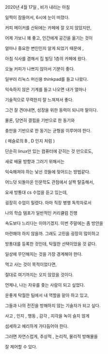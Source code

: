 2020년 4월 17일 , 비가 내리는 아침

일찍이 잠들어서, 6시에 눈이 떠졌다.

커피 메이커를 산뒤에는 카페에 잘 오지 않았지만,

어제 가보니 꽤 좋고, 인간에게 공간을 옮기는 것이

얼마나 중요한 변인인지 알게 되었기 때문에 ,

아침 식사를 겸해서 집 빌딩 1층의 카페에 왔다.

오늘 커피가 나쁘지 않아서 기분이 좋다.


일부러 리눅스 머신용 thinkpad를 들고 나왔다.

익숙하지 않은 기계를 들고 나오면 내가 얼마나

기술적으로 무력한지 잘 느껴져서 좋다.

그건 잘 견뎌내면, 성장을 위한 동력이 되니까 말이다.


물론, 당연히 결핍을 기반으로 한 동기와

충만을 기반으로 한 동기는 균형을 이루어야 한다.

( 매슬로의 B , D 인지 처럼 )


단순히 linux만 있는 컴퓨터에 갇히는 것 만으로도,

새로 배울 방향과 그러기 위해서는

익숙해져야 하는 낯선 것들에 젖어드는 방법같다.


어느덧 되돌아온 인문학도 관점에서 살짝 탈출해서,

요새 방통대 cs  수업을 듣고 있는데,

굉장히 수업이 밀렸다. 아마 직장 병행 독학자로서

나의 학습  템포가 일반적인 커리큘럼 진행

속도보다 느리다는 이야기겠지. 이번 주말에는 좀 방안을

마련해야 하지 않을까. 그래도 고민을 굉장히 많이하고

방통대를 등록한 것인데, 탁월한 선택이었을 것 같다.


일상에 무던해지는 것을 가장 경계해야 한다.

먹고 사는 것이 목적이었다면,

절대로 여기까지는 오지 않았을 것이다.

언제나, 나는 자유를 좇는 사람이 되고 싶었다.

운좋게 탁월한 팀에서 내 역할을 맡아 하고 있고,

그들과 나의 전진을 방해하지 않는 기술자가 되고 싶다.


사고 , 인지 , 행동 , 감각 , 지각을 녹이 슬지 않게

섬세하고 예리하게 가다듬어야 한다.

그러면 자연스럽게, 추상적 , 논리적, 물리적 방해물을

잘 제어할 수 있다. 
